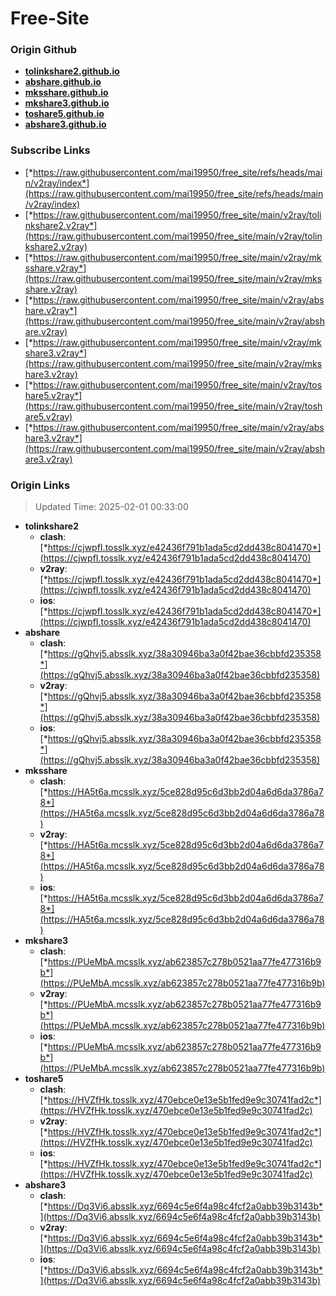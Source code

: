 # Free-Site

### Origin Github

- [**tolinkshare2.github.io**](https://github.com/tolinkshare2/tolinkshare2.github.io)
- [**abshare.github.io**](https://github.com/abshare/abshare.github.io)
- [**mksshare.github.io**](https://github.com/mksshare/mksshare.github.io)
- [**mkshare3.github.io**](https://github.com/mkshare3/mkshare3.github.io)
- [**toshare5.github.io**](https://github.com/toshare5/toshare5.github.io)
- [**abshare3.github.io**](https://github.com/abshare3/abshare3.github.io)

### Subscribe Links

- [*https://raw.githubusercontent.com/mai19950/free_site/refs/heads/main/v2ray/index*](https://raw.githubusercontent.com/mai19950/free_site/refs/heads/main/v2ray/index)
- [*https://raw.githubusercontent.com/mai19950/free_site/main/v2ray/tolinkshare2.v2ray*](https://raw.githubusercontent.com/mai19950/free_site/main/v2ray/tolinkshare2.v2ray)
- [*https://raw.githubusercontent.com/mai19950/free_site/main/v2ray/mksshare.v2ray*](https://raw.githubusercontent.com/mai19950/free_site/main/v2ray/mksshare.v2ray)
- [*https://raw.githubusercontent.com/mai19950/free_site/main/v2ray/abshare.v2ray*](https://raw.githubusercontent.com/mai19950/free_site/main/v2ray/abshare.v2ray)
- [*https://raw.githubusercontent.com/mai19950/free_site/main/v2ray/mkshare3.v2ray*](https://raw.githubusercontent.com/mai19950/free_site/main/v2ray/mkshare3.v2ray)
- [*https://raw.githubusercontent.com/mai19950/free_site/main/v2ray/toshare5.v2ray*](https://raw.githubusercontent.com/mai19950/free_site/main/v2ray/toshare5.v2ray)
- [*https://raw.githubusercontent.com/mai19950/free_site/main/v2ray/abshare3.v2ray*](https://raw.githubusercontent.com/mai19950/free_site/main/v2ray/abshare3.v2ray)

### Origin Links

> Updated Time: 2025-02-01 00:33:00

- **tolinkshare2**
  - **clash**: [*https://cjwpfI.tosslk.xyz/e42436f791b1ada5cd2dd438c8041470*](https://cjwpfI.tosslk.xyz/e42436f791b1ada5cd2dd438c8041470)
  - **v2ray**: [*https://cjwpfI.tosslk.xyz/e42436f791b1ada5cd2dd438c8041470*](https://cjwpfI.tosslk.xyz/e42436f791b1ada5cd2dd438c8041470)
  - **ios**: [*https://cjwpfI.tosslk.xyz/e42436f791b1ada5cd2dd438c8041470*](https://cjwpfI.tosslk.xyz/e42436f791b1ada5cd2dd438c8041470)
- **abshare**
  - **clash**: [*https://gQhvj5.absslk.xyz/38a30946ba3a0f42bae36cbbfd235358*](https://gQhvj5.absslk.xyz/38a30946ba3a0f42bae36cbbfd235358)
  - **v2ray**: [*https://gQhvj5.absslk.xyz/38a30946ba3a0f42bae36cbbfd235358*](https://gQhvj5.absslk.xyz/38a30946ba3a0f42bae36cbbfd235358)
  - **ios**: [*https://gQhvj5.absslk.xyz/38a30946ba3a0f42bae36cbbfd235358*](https://gQhvj5.absslk.xyz/38a30946ba3a0f42bae36cbbfd235358)
- **mksshare**
  - **clash**: [*https://HA5t6a.mcsslk.xyz/5ce828d95c6d3bb2d04a6d6da3786a78*](https://HA5t6a.mcsslk.xyz/5ce828d95c6d3bb2d04a6d6da3786a78)
  - **v2ray**: [*https://HA5t6a.mcsslk.xyz/5ce828d95c6d3bb2d04a6d6da3786a78*](https://HA5t6a.mcsslk.xyz/5ce828d95c6d3bb2d04a6d6da3786a78)
  - **ios**: [*https://HA5t6a.mcsslk.xyz/5ce828d95c6d3bb2d04a6d6da3786a78*](https://HA5t6a.mcsslk.xyz/5ce828d95c6d3bb2d04a6d6da3786a78)
- **mkshare3**
  - **clash**: [*https://PUeMbA.mcsslk.xyz/ab623857c278b0521aa77fe477316b9b*](https://PUeMbA.mcsslk.xyz/ab623857c278b0521aa77fe477316b9b)
  - **v2ray**: [*https://PUeMbA.mcsslk.xyz/ab623857c278b0521aa77fe477316b9b*](https://PUeMbA.mcsslk.xyz/ab623857c278b0521aa77fe477316b9b)
  - **ios**: [*https://PUeMbA.mcsslk.xyz/ab623857c278b0521aa77fe477316b9b*](https://PUeMbA.mcsslk.xyz/ab623857c278b0521aa77fe477316b9b)
- **toshare5**
  - **clash**: [*https://HVZfHk.tosslk.xyz/470ebce0e13e5b1fed9e9c30741fad2c*](https://HVZfHk.tosslk.xyz/470ebce0e13e5b1fed9e9c30741fad2c)
  - **v2ray**: [*https://HVZfHk.tosslk.xyz/470ebce0e13e5b1fed9e9c30741fad2c*](https://HVZfHk.tosslk.xyz/470ebce0e13e5b1fed9e9c30741fad2c)
  - **ios**: [*https://HVZfHk.tosslk.xyz/470ebce0e13e5b1fed9e9c30741fad2c*](https://HVZfHk.tosslk.xyz/470ebce0e13e5b1fed9e9c30741fad2c)
- **abshare3**
  - **clash**: [*https://Dq3Vi6.absslk.xyz/6694c5e6f4a98c4fcf2a0abb39b3143b*](https://Dq3Vi6.absslk.xyz/6694c5e6f4a98c4fcf2a0abb39b3143b)
  - **v2ray**: [*https://Dq3Vi6.absslk.xyz/6694c5e6f4a98c4fcf2a0abb39b3143b*](https://Dq3Vi6.absslk.xyz/6694c5e6f4a98c4fcf2a0abb39b3143b)
  - **ios**: [*https://Dq3Vi6.absslk.xyz/6694c5e6f4a98c4fcf2a0abb39b3143b*](https://Dq3Vi6.absslk.xyz/6694c5e6f4a98c4fcf2a0abb39b3143b)
